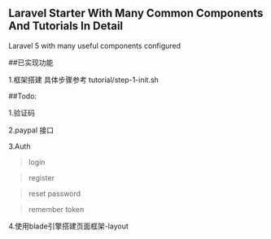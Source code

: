 ## Laravel Starter With Many Common Components And Tutorials In Detail

Laravel 5 with many useful components configured




##已实现功能

1.框架搭建   具体步骤参考   tutorial/step-1-init.sh

##Todo:

1.验证码

2.paypal 接口

3.Auth
> login

> register

> reset password

> remember token

4.使用blade引擎搭建页面框架-layout


